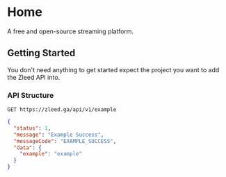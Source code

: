 # Home

A free and open-source streaming platform.

## Getting Started

You don't need anything to get started expect the project you want to add the Zleed API into.

### API Structure

`GET https://zleed.ga/api/v1/example`

```json
{
  "status": 1,
  "message": "Example Success",
  "messageCode": "EXAMPLE_SUCCESS",
  "data": {
    "example": "example"
  }
}
```